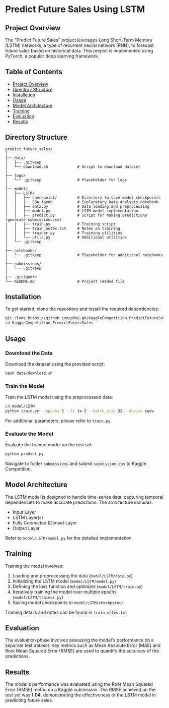 # Predict Future Sales Using LSTM

## Project Overview

The "Predict Future Sales" project leverages Long Short-Term Memory (LSTM) networks, a type of recurrent neural network (RNN), to forecast future sales based on historical data. This project is implemented using PyTorch, a popular deep learning framework.

## Table of Contents

- [Project Overview](#project-overview)
- [Directory Structure](#directory-structure)
- [Installation](#installation)
- [Usage](#usage)
- [Model Architecture](#model-architecture)
- [Training](#training)
- [Evaluation](#evaluation)
- [Results](#results)

## Directory Structure

```
predict_future_sales/
│
├── data/
│   ├── .gitkeep
│   └── download.sh             # Script to download dataset
│
├── logs/
│   └── .gitkeep                # Placeholder for logs
│
├── model/
│   ├── LSTM/
│   │   ├── checkpoint/         # Directory to save model checkpoints
│   │   ├── EDA.ipynb           # Exploratory Data Analysis notebook
│   │   ├── data.py             # Data loading and preprocessing
│   │   ├── model.py            # LSTM model implementation
│   │   ├── predict.py          # Script for making predictions (generate submission.csv)
│   │   ├── train.py            # Training script
│   │   ├── train_notes.txt     # Notes on training
│   │   ├── trainer.py          # Training utilities
│   │   └── utils.py            # Additional utilities
│   └── .gitkeep
│
├── notebooks/
│   └── .gitkeep                # Placeholder for additional notebooks
│
├── submissions/
│   └── .gitkeep
│
├── .gitignore
└── README.md                   # Project readme file
```

## Installation

To get started, clone the repository and install the required dependencies:

```bash
git clone https://github.com/phuc-gn/KaggleCompetition_PredictFutureSales.git
cd KaggleCompetition_PredictFutureSales
```

## Usage

### Download the Data

Download the dataset using the provided script:

```bash
bash data/download.sh
```

### Train the Model

Train the LSTM model using the preprocessed data:

```bash
cd model/LSTM
python train.py --epochs 5 --lr 1e-3 --batch_size 32 --device cuda 
```
For additional parameters, please refer to `train.py`.

### Evaluate the Model

Evaluate the trained model on the test set:

```bash
python predict.py
```

Navigate to folder `submissions` and submit `submission.csv` to Kaggle Competition.

## Model Architecture

The LSTM model is designed to handle time-series data, capturing temporal dependencies to make accurate predictions. The architecture includes:

- Input Layer
- LSTM Layer(s)
- Fully Connected (Dense) Layer
- Output Layer

Refer to `model/LSTM/model.py` for the detailed implementation.

## Training

Training the model involves:

1. Loading and preprocessing the data (`model/LSTM/data.py`)
2. Initializing the LSTM model (`model/LSTM/model.py`)
3. Defining the loss function and optimizer (`model/LSTM/train.py`)
4. Iteratively training the model over multiple epochs (`model/LSTM/trainer.py`)
5. Saving model checkpoints to `model/LSTM/checkpoint/`

Training details and notes can be found in `train_notes.txt`.

## Evaluation

The evaluation phase involves assessing the model's performance on a separate test dataset. Key metrics such as Mean Absolute Error (MAE) and Root Mean Squared Error (RMSE) are used to quantify the accuracy of the predictions.

## Results

The model's performance was evaluated using the Root Mean Squared Error (RMSE) metric on a Kaggle submission. The RMSE achieved on the test set was **1.04**, demonstrating the effectiveness of the LSTM model in predicting future sales.
